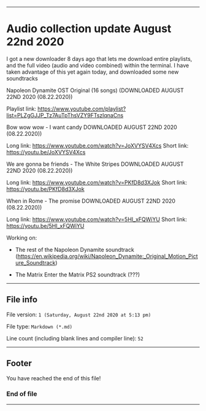 
***

# Audio collection update August 22nd 2020

I got a new downloader 8 days ago that lets me download entire playlists, and the full video (audio and video combined) within the terminal. I have taken advantage of this yet again today, and downloaded some new soundtracks

Napoleon Dynamite OST Original (16 songs) (DOWNLOADED AUGUST 22ND 2020 (08.22.2020))

Playlist link: https://www.youtube.com/playlist?list=PLZgGJJP_Tz7AuTpThsVZY9FTszlqnaCns

Bow wow wow - I want candy DOWNLOADED AUGUST 22ND 2020 (08.22.2020))

Long link: https://www.youtube.com/watch?v=JoXVYSV4Xcs
Short link: https://youtu.be/JoXVYSV4Xcs

We are gonna be friends - The White Stripes DOWNLOADED AUGUST 22ND 2020 (08.22.2020))

Long link: https://www.youtube.com/watch?v=PKfD8d3XJok
Short link: https://youtu.be/PKfD8d3XJok

When in Rome - The promise DOWNLOADED AUGUST 22ND 2020 (08.22.2020))

Long link: https://www.youtube.com/watch?v=5HI_xFQWiYU
Short link: https://youtu.be/5HI_xFQWiYU

Working on:

* The rest of the Napoleon Dynamite soundtrack (https://en.wikipedia.org/wiki/Napoleon_Dynamite:_Original_Motion_Picture_Soundtrack)

* The Matrix Enter the Matrix PS2 soundtrack (???)

***

## File info

File version: `1 (Saturday, August 22nd 2020 at 5:13 pm)`

File type: `Markdown (*.md)`

Line count (including blank lines and compiler line): `52`

***

## Footer

You have reached the end of this file!

### End of file

***
